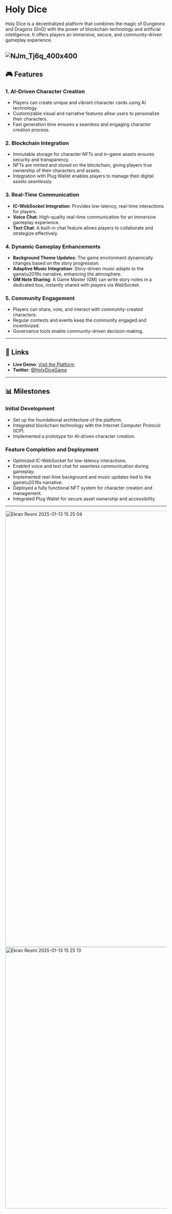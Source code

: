 # Holy Dice

Holy Dice is a decentralized platform that combines the magic of Dungeons and Dragons (DnD) with the power of blockchain technology and artificial intelligence. It offers players an immersive, secure, and community-driven gameplay experience.

![NJm_Tj6q_400x400](https://github.com/user-attachments/assets/403592be-2cd0-4fc0-a5e0-f59cd197bfda)
---

## 🎮 Features

### **1. AI-Driven Character Creation**
- Players can create unique and vibrant character cards using AI technology.
- Customizable visual and narrative features allow users to personalize their characters.
- Fast generation time ensures a seamless and engaging character creation process.

### **2. Blockchain Integration**
- Immutable storage for character NFTs and in-game assets ensures security and transparency.
- NFTs are minted and stored on the blockchain, giving players true ownership of their characters and assets.
- Integration with Plug Wallet enables players to manage their digital assets seamlessly.

### **3. Real-Time Communication**
- **IC-WebSocket Integration**: Provides low-latency, real-time interactions for players.
- **Voice Chat**: High-quality real-time communication for an immersive gameplay experience.
- **Text Chat**: A built-in chat feature allows players to collaborate and strategize effectively.

### **4. Dynamic Gameplay Enhancements**
- **Background Theme Updates**: The game environment dynamically changes based on the story progression.
- **Adaptive Music Integration**: Story-driven music adapts to the game\u2019s narrative, enhancing the atmosphere.
- **GM Note Sharing**: A Game Master (GM) can write story notes in a dedicated box, instantly shared with players via WebSocket.

### **5. Community Engagement**
- Players can share, vote, and interact with community-created characters.
- Regular contests and events keep the community engaged and incentivized.
- Governance tools enable community-driven decision-making.

---

## 🔗 Links

- **Live Demo**: [Visit the Platform](https://lufj5-qiaaa-aaaan-qzquq-cai.icp0.io/)
- **Twitter**: [@HolyDiceGame](https://x.com/HolyDiceGame)

---

## 📊 Milestones

### **Initial Development**
- Set up the foundational architecture of the platform.
- Integrated blockchain technology with the Internet Computer Protocol (ICP).
- Implemented a prototype for AI-driven character creation.

### **Feature Completion and Deployment**
- Optimized IC-WebSocket for low-latency interactions.
- Enabled voice and text chat for seamless communication during gameplay.
- Implemented real-time background and music updates tied to the game\u2019s narrative.
- Deployed a fully functional NFT system for character creation and management.
- Integrated Plug Wallet for secure asset ownership and accessibility.

---
<img width="1361" alt="Ekran Resmi 2025-01-13 15 25 04" src="https://github.com/user-attachments/assets/90ea2b7f-d00c-46fd-974a-9c8d5a2e76b4" />

<img width="816" alt="Ekran Resmi 2025-01-13 15 25 13" src="https://github.com/user-attachments/assets/ae265507-53fe-46bf-9ec2-6b6254f13a82" />





